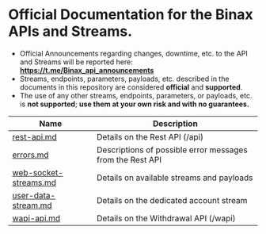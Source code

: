 # Official Documentation for the Binax APIs and Streams.
* Official Announcements regarding changes, downtime, etc. to the API and Streams will be reported here: **https://t.me/Binax_api_announcements**
* Streams, endpoints, parameters, payloads, etc. described in the documents in this repository are considered **official** and **supported**.
* The use of any other streams, endpoints, parameters, or payloads, etc. is **not supported**; **use them at your own risk and with no guarantees.**


Name | Description
------------ | ------------ 
[rest-api.md](./rest-api.md) | Details on the Rest API (/api)
[errors.md](./errors.md) | Descriptions of possible error messages from the Rest API
[web-socket-streams.md](./web-socket-streams.md) | Details on available streams and payloads
[user-data-stream.md](./user-data-stream.md) | Details on the dedicated account stream
[wapi-api.md](./wapi-api.md) | Details on the Withdrawal API (/wapi)

